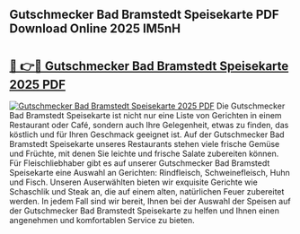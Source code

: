 ## Gutschmecker Bad Bramstedt Speisekarte PDF Download Online 2025 lM5nH

# <h2><a href="http://gcacwx.nevu.top/?p=Gutschmecker+Bad+Bramstedt+Speisekarte">🔗 👉🔴 Gutschmecker Bad Bramstedt Speisekarte 2025 PDF</a></h2>

[![Gutschmecker Bad Bramstedt Speisekarte 2025 PDF](https://i.imgur.com/dBaPXMq.png)](http://gcacwx.nevu.top/?p=Gutschmecker+Bad+Bramstedt+Speisekarte)
Die Gutschmecker Bad Bramstedt Speisekarte ist nicht nur eine Liste von Gerichten in einem Restaurant oder Café, sondern auch Ihre Gelegenheit, etwas zu finden, das köstlich und für Ihren Geschmack geeignet ist. Auf der Gutschmecker Bad Bramstedt Speisekarte unseres Restaurants stehen viele frische Gemüse und Früchte, mit denen Sie leichte und frische Salate zubereiten können. Für Fleischliebhaber gibt es auf unserer Gutschmecker Bad Bramstedt Speisekarte eine Auswahl an Gerichten: Rindfleisch, Schweinefleisch, Huhn und Fisch. Unseren Auserwählten bieten wir exquisite Gerichte wie Schaschlik und Steak an, die auf einem alten, natürlichen Feuer zubereitet werden. In jedem Fall sind wir bereit, Ihnen bei der Auswahl der Speisen auf der Gutschmecker Bad Bramstedt Speisekarte zu helfen und Ihnen einen angenehmen und komfortablen Service zu bieten.
